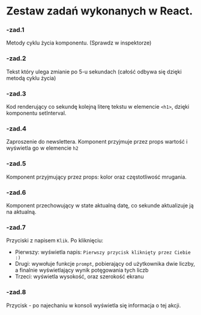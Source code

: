# Zestaw zadań wykonanych w React.

### -zad.1
Metody cyklu życia komponentu. (Sprawdz w inspektorze)

### -zad.2
Tekst który ulega zmianie po 5-u sekundach (całość odbywa się dzięki metodą cyklu życia)

### -zad.3
Kod renderujący co sekundę kolejną literę tekstu w elemencie `<h1>`, dzięki komponentu setInterval.

### -zad.4
Zaproszenie do newslettera. Komponent przyjmuje przez props wartość i wyświetla go w elemencie `h2`

### -zad.5
Komponent przyjmujący przez props: kolor oraz częstotliwość mrugania.

### -zad.6
Komponent przechowujący w state aktualną datę, co sekunde aktualizuje ją na aktualną.

### -zad.7
Przyciski z napisem `Klik`. Po kliknięciu:
 - Pierwszy: wyświetla napis: `Pierwszy przycisk kliknięty przez Ciebie :)`
 - Drugi: wywołuje funkcje `prompt`, pobierający od użytkownika dwie liczby, a finalnie wyświetlający wynik potęgowania tych liczb
 - Trzeci: wyświetla wysokość, oraz szerokość ekranu
 
### -zad.8
Przycisk - po najechaniu w konsoli wyświetla się informacja o tej akcji.